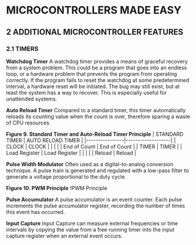 # MICROCONTROLLERS MADE EASY

## 2 ADDITIONAL MICROCONTROLLER FEATURES

### 2.1 TIMERS

**Watchdog Timer**
A watchdog timer provides a means of graceful recovery from a system problem. This could be a program that goes into an endless loop, or a hardware problem that prevents the program from operating correctly. If the program fails to reset the watchdog at some predetermined interval, a hardware reset will be initiated. The bug may still exist, but at least the system has a way to recover. This is especially useful for unattended systems.

**Auto Reload Timer**
Compared to a standard timer, this timer automatically reloads its counting value when the count is over, therefore sparing a waste of CPU resources.

**Figure 9. Standard Timer and Auto-Reload Timer Principle**
| STANDARD TIMER | AUTO RELOAD TIMER |
|----------------|-------------------|
| CLOCK          | CLOCK             |
|                |                   |
| End of Count   | End of Count      |
| TIMER          | TIMER             |
| Load Register   | Load Register     |
|                |                   |
| Reload         | Reload            |

**Pulse Width Modulator**
Often used as a digital-to-analog conversion technique. A pulse train is generated and regulated with a low-pass filter to generate a voltage proportional to the duty cycle.

**Figure 10. PWM Principle**
!PWM Principle

**Pulse Accumulator**
A pulse accumulator is an event counter. Each pulse increments the pulse accumulator register, recording the number of times this event has occurred.

**Input Capture**
Input Capture can measure external frequencies or time intervals by copying the value from a free running timer into the input capture register when an external event occurs.